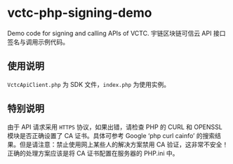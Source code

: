 # vctc-php-signing-demo
Demo code for signing and calling APIs of VCTC. 宇链区块链可信云 API 接口签名与调用示例代码。

## 使用说明
`VctcApiClient.php` 为 SDK 文件，`index.php` 为使用实例。

## 特别说明
由于 API 请求采用 `HTTPS` 协议，如果出错，请检查 PHP 的 CURL 和 OPENSSL 模块是否正确设置了 CA 证书。具体可参考 Google ‘php curl cainfo’ 的搜索结果。但是请注意：禁止使用网上某些人的解决方案禁用 CA 验证，这非常不安全！正确的处理方案应该是将 CA 证书配置在服务器的 PHP.ini 中。
